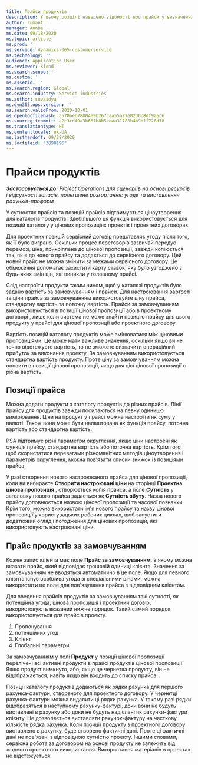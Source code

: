 ```yaml
---
title: Прайси продуктів
description: У цьому розділі наведено відомості про прайси у визначенні цін у каталозі, що використовуються для проектних цінових пропозицій і сервісних договорів.
author: rumant
manager: AnnBe
ms.date: 09/18/2020
ms.topic: article
ms.prod: ''
ms.service: dynamics-365-customerservice
ms.technology: ''
audience: Application User
ms.reviewer: kfend
ms.search.scope: ''
ms.custom: ''
ms.assetid: ''
ms.search.region: Global
ms.search.industry: Service industries
ms.author: suvaidya
ms.dyn365.ops.version: ''
ms.search.validFrom: 2020-10-01
ms.openlocfilehash: 3570aeb78804e9b267caa55a27e02d6c8df9a5c6
ms.sourcegitcommit: a2c3cd49a3b667b8b5edaa31788b4b9b1f728d78
ms.translationtype: HT
ms.contentlocale: uk-UA
ms.lasthandoff: 09/28/2020
ms.locfileid: "3898196"
---
```

# <a name="product-price-lists"></a>Прайси продуктів

_**Застосовується до:** Project Operations для сценаріїв на основі ресурсів і відсутності запасів, полегшене розгортання: угоди та виставлення рахунків-проформ_

У сутностях прайсів та позицій прайсів підтримується ціноутворення для каталогів продуктів. Здебільшого ця функція використовується для позицій каталогу у цінових пропозиціях проектів і проектних договорах.

Для проектних позицій сервісний договір представляє угоду після того, як її було виграно. Оскільки процес переговорів зазвичай передує перемозі, ціна, прикріплена до цінової пропозиції, завжди копіюється так, як є до нового прайсу та додається до сервісного договору. Цей новий прайс не можна змінити за межами сервісного договору. Це обмеження допомагає захистити карту ставок, яку було узгоджено з будь-яких змін цін, які виникли у головному прайсі.

Слід настроїти продукти таким чином, щоб у каталозі продуктів було задано вартість за замовчуванням і прайси. Для настроювання вартості та ціни прайса за замовчуванням використовуйте ціну прайса, стандартну вартість та поточну вартість. Прайси за замовчуванням використовуються в позиції цінової пропозиції або в проектному договорі , лише коли система не може знайти позицію прайсу для цього продукту у прайсі для цінової пропозиції або проектного договору.

Вартість позицій каталогу продуктів може змінюватися між ціновими пропозиціями. Це може мати важливе значення, оскільки якщо ви не точно відстежуєте вартість, то не зможете визначити операційний прибуток за виконання проекту. За замовчуванням використовується стандартна вартість продукту. Проте ціну за замовчуванням можна оновити в позиції цінової пропозиції, якщо для цієї цінової пропозиції є різна вартість.

## <a name="price-list-items"></a>Позиції прайса

Можна додати продукти з каталогу продуктів до різних прайсів. Лінії прайсу для продуктів завжди посилаються на певну одиницю вимірювання. Ціни на продукт у прайсі можна настроїти як суму у валюті. Також вона може бути налаштована як функція прайсу, поточна вартість або стандартна вартість.

PSA підтримує різні параметри округлення, якщо ціни настроєні як функція прайсу, стандартна вартість або поточна вартість. Крім того, щоб скористатися перевагами різноманітних методів ціноутворення і параметрів округлення, можна пов'язати списки знижок із позиціями прайса. 

У разі створення нового настроюваного прайса для цінової пропозиції, коли ви вибираєте **Створити настроювані ціни** на сторінці **Проектна цінова пропозиція** , створюється копія прайса, а поле **Сутність** у заголовку нового прайса задається як **Сутність збуту**. Назва нового прайсу доповнюється назвою цінової пропозиції та часової позначки. Крім того, можна використати ім'я нового прайсу та назву цінової пропозиції у користувацьких робочих циклах, щоб запустити додатковий огляд і погодження для цінових пропозицій, які використовують настроювані ціни.

 
## <a name="default-product-price-list"></a>Прайс продуктів за замовчуванням
Кожен запис клієнта має поле **Прайс за замовчуванням**, в якому можна вказати прайс, який відповідає грошовій одиниці клієнта. Значення за замовчуванням не вводяться автоматично в це поле. Якщо для певного клієнта існує особлива угода зі спеціальними цінами, можна використати це поле для пов'язування прайса з відповідним клієнтом.

Для введення прайсів продуктів за замовчуванням такі сутності, як потенційна угода, цінова пропозиція і проектний договір, використовують вказаний нижче порядок. Такий самий порядок використовується для прайсів проекту.

1.  Пропонування
2.  потенційних угод
3.  Клієнт
4.  Глобальні параметри 

За замовчуванням у полі **Продукт** у позиції цінової пропозиції перелічені всі активні продукти в прайсі продуктів цінової пропозиції. Якщо продукт вимкнуто, або, якщо це чернетка продукту, він не відображається, навіть якщо він входить до списку прайса. 

Позиції каталогу продуктів додаються як рядки рахунка для першого рахунка-фактури, створеного для проектного договору. У чернетці рахунка-фактури можна видалити ці рядки рахунка. У такому разі рядки відобразяться в наступному рахунку-фактурі, доки вони не будуть виставлені в рахунку або доки не будуть надіслані як рахунки-фактури клієнту. Не дозволяється виставляти рахунок-фактуру на часткову кількість рядка рахунка. Коли позиції продукту з проектного договору виставлено в рахунку, буде створено фактичні дані. Проте ці фактичні дані не пов'язані з відповідною сутністю проекту. Іншими словами, сервісна робота за договором на основі продукту не залежить від жодного проектного використання. Використання матеріалів в проектах не відстежується.
